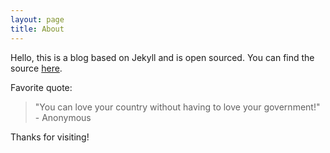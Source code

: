 ```yaml
---
layout: page
title: About
---
```


Hello, this is a blog based on Jekyll and is open sourced. You can find the source <a href="https://github.com/farpras/stmik">here</a>.

Favorite quote:
> "You can love your country without having to love your government!" - Anonymous

Thanks for visiting!
